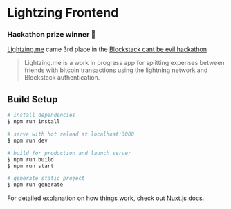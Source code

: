 # Lightzing Frontend

### Hackathon prize winner 🎉

[Lightzing.me](https://lightzing.me) came 3rd place in the [Blockstack cant be evil hackathon](https://community.blockstack.org/evil-3)

> Lightzing.me is a work in progress app for splitting expenses between friends with bitcoin transactions using the lightning network and Blockstack authentication.


## Build Setup

``` bash
# install dependencies
$ npm run install

# serve with hot reload at localhost:3000
$ npm run dev

# build for production and launch server
$ npm run build
$ npm run start

# generate static project
$ npm run generate
```

For detailed explanation on how things work, check out [Nuxt.js docs](https://nuxtjs.org).
